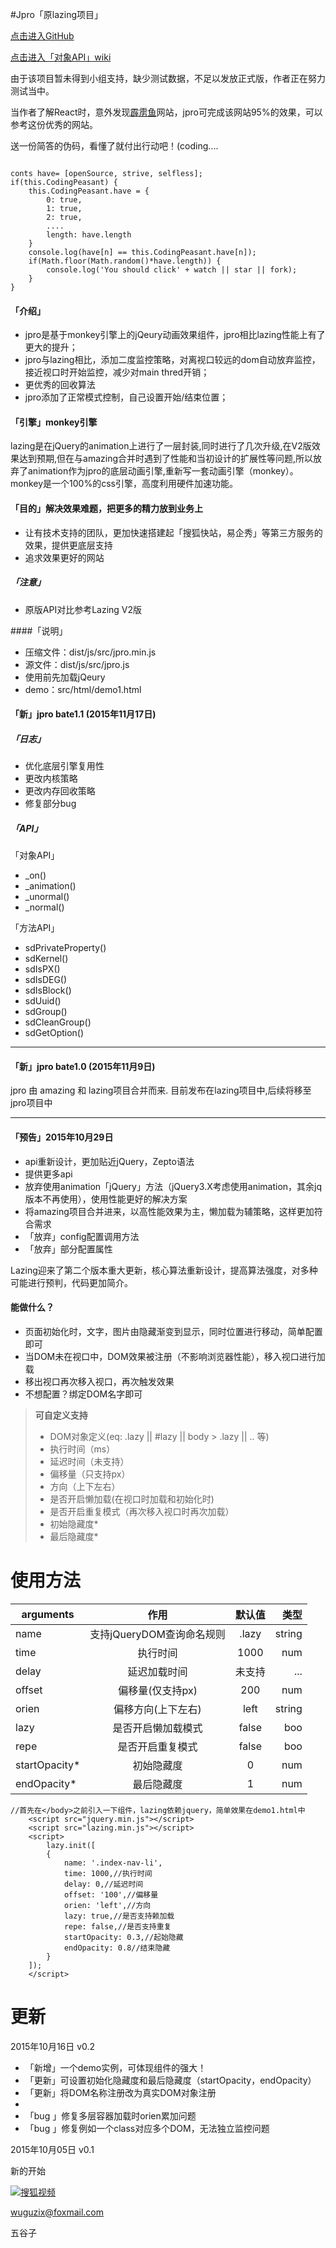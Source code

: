 #Jpro「原lazing项目」

[点击进入GitHub](https://github.com/wuguzi/jpro)

[点击进入「对象API」wiki](https://github.com/wuguzi/jpro/wiki/API)


由于该项目暂未得到小组支持，缺少测试数据，不足以发放正式版，作者正在努力测试当中。

当作者了解React时，意外发现[霹雳鱼](http://piliyu.com/)网站，jpro可完成该网站95%的效果，可以参考这份优秀的网站。


送一份简答的伪码，看懂了就付出行动吧！(coding....

```

conts have= [openSource, strive, selfless];
if(this.CodingPeasant) {
	this.CodingPeasant.have = {
		0: true,
		1: true,
		2: true,
		....
		length: have.length
	}
	console.log(have[n] == this.CodingPeasant.have[n]);
	if(Math.floor(Math.random()*have.length)) {
		console.log('You should click' + watch || star || fork);
	}
}
```
####  「介绍」
*	jpro是基于monkey引擎上的jQeury动画效果组件，jpro相比lazing性能上有了更大的提升；
*	jpro与lazing相比，添加二度监控策略，对离视口较远的dom自动放弃监控，接近视口时开始监控，减少对main thred开销；
*	更优秀的回收算法
*	jpro添加了正常模式控制，自己设置开始/结束位置；


####   「引擎」monkey引擎   ####
lazing是在jQuery的animation上进行了一层封装,同时进行了几次升级,在V2版效果达到预期,但在与amazing合并时遇到了性能和当初设计的扩展性等问题,所以放弃了animation作为jpro的底层动画引擎,重新写一套动画引擎（monkey）。monkey是一个100%的css引擎，高度利用硬件加速功能。

####   「目的」解决效果难题，把更多的精力放到业务上   ####
*   让有技术支持的团队，更加快速搭建起「搜狐快站，易企秀」等第三方服务的效果，提供更底层支持
*   追求效果更好的网站

#####	「注意」 	#####
*	原版API对比参考Lazing V2版
	

####「说明」

*	压缩文件：dist/js/src/jpro.min.js
*	源文件：dist/js/src/jpro.js
*	使用前先加载jQeury
*	demo：src/html/demo1.html


####  「新」jpro bate1.1 (2015年11月17日) ####
#####	「日志」 	#####
*	优化底层引擎复用性
*	更改内核策略
*	更改内存回收策略
*	修复部分bug

#####	「API」 	#####
「对象API」

*	_on()	
*	_animation()
*	_unormal()
*	_normal()

「方法API」

*	sdPrivateProperty()
*	sdKernel()
*	sdIsPX()
*	sdIsDEG()
*	sdIsBlock()
*	sdUuid()
*	sdGroup()
*	sdCleanGroup()
*	sdGetOption()	


---------------------------------------------------------------------------------

####  「新」jpro bate1.0 (2015年11月9日) ####
jpro 由 amazing 和 lazing项目合并而来.
目前发布在lazing项目中,后续将移至jpro项目中

---------------------------------------------------------------------------------

####   「预告」2015年10月29日   ####
*   api重新设计，更加贴近jQuery，Zepto语法
*   提供更多api
*   放弃使用animation「jQuery」方法（jQuery3.X考虑使用animation，其余jq版本不再使用），使用性能更好的解决方案
*   将amazing项目合并进来，以高性能效果为主，懒加载为辅策略，这样更加符合需求
*   「放弃」config配置调用方法
*   「放弃」部分配置属性

<!--####   「希望」欢迎大神的加入   ####
*   能css3制作出icon效果的css大神
*   对requestAnimationframe有所研究
*   对repaint、reflow机制和main thred、compositor thread性能关系有所研究
*   对浏览器引擎机制、渲染机制、线程机制有所研究
-->


Lazing迎来了第二个版本重大更新，核心算法重新设计，提高算法强度，对多种可能进行预判，代码更加简介。


####	能做什么？ ####
*	页面初始化时，文字，图片由隐藏渐变到显示，同时位置进行移动，简单配置即可
*	当DOM未在视口中，DOM效果被注册（不影响浏览器性能），移入视口进行加载
*	移出视口再次移入视口，再次触发效果
*	不想配置？绑定DOM名字即可

> **可自定义支持**
> 
> - DOM对象定义(eq: .lazy || #lazy || body > .lazy || .. 等)
> - 执行时间（ms）
> - 延迟时间（未支持）
> - 偏移量（只支持px）
> - 方向（上下左右）
> - 是否开启懒加载(在视口时加载和初始化时)
> - 是否开启重复模式（再次移入视口时再次加载）
> - 初始隐藏度*
> - 最后隐藏度*

使用方法
====

| arguments   | 作用  | 默认值 | 类型   | 
| ------- | :----: | :---: | ---: |
| name  |  支持jQueryDOM查询命名规则  | .lazy |  string    |
| time   | 执行时间 | 1000   |  num  |
| delay   | 延迟加载时间 | 未支持   |  ...  |
| offset  |  偏移量(仅支持px)  |  200  |  num |
| orien  |  偏移方向(上下左右)  |  left  |  string |
| lazy  |  是否开启懒加载模式  |  false  |  boo |
| repe  |  是否开启重复模式  |  false  |  boo |
| startOpacity* | 初始隐藏度 | 0 | num |
| endOpacity* | 最后隐藏度 | 1 | num |

```
//首先在</body>之前引入一下组件，lazing依赖jquery，简单效果在demo1.html中
	<script src="jquery.min.js"></script>
	<script src="lazing.min.js"></script>
	<script>
		lazy.init([
        {
            name: '.index-nav-li',
            time: 1000,//执行时间
            delay: 0,//延迟时间
            offset: '100',//偏移量
            orien: 'left',//方向
            lazy: true,//是否支持赖加载
            repe: false,//是否支持重复
            startOpacity: 0.3,//起始隐藏
            endOpacity: 0.8//结束隐藏
        }
    ]);  
	</script>

```

更新
======
2015年10月16日 v0.2

*	「新增」一个demo实例，可体现组件的强大！
*	「更新」可设置初始化隐藏度和最后隐藏度（startOpacity，endOpacity）
*	「更新」将DOM名称注册改为真实DOM对象注册
*	
* 「bug 」修复多层容器加载时orien累加问题
* 「bug 」修复例如一个class对应多个DOM，无法独立监控问题 


2015年10月05日 v0.1

新的开始


[![](http://image.jobcn.com/images/hr/2014/6/210048_4.jpg '搜狐视频')](http://tv.sohu.com/)


wuguzix@foxmail.com

五谷子

